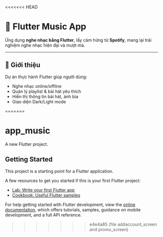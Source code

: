 <<<<<<< HEAD
# 🎵 Flutter Music App  

Ứng dụng **nghe nhạc bằng Flutter**, lấy cảm hứng từ **Spotify**, mang lại trải nghiệm nghe nhạc hiện đại và mượt mà.

---

## 🚀 Giới thiệu  
Dự án thực hành Flutter giúp người dùng:
- Nghe nhạc online/offline  
- Quản lý playlist & bài hát yêu thích  
- Hiển thị thông tin bài hát, ảnh bìa  
- Giao diện Dark/Light mode  

=======
# app_music

A new Flutter project.

## Getting Started

This project is a starting point for a Flutter application.

A few resources to get you started if this is your first Flutter project:

- [Lab: Write your first Flutter app](https://docs.flutter.dev/get-started/codelab)
- [Cookbook: Useful Flutter samples](https://docs.flutter.dev/cookbook)

For help getting started with Flutter development, view the
[online documentation](https://docs.flutter.dev/), which offers tutorials,
samples, guidance on mobile development, and a full API reference.
>>>>>>> e4e4a85 (file addaccount_screen and promo_screen)

